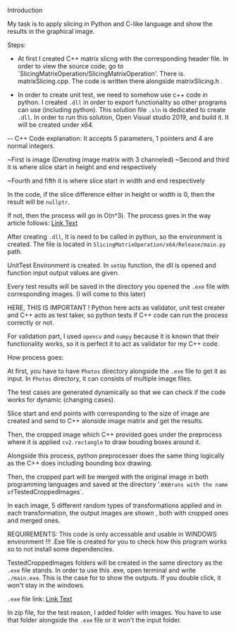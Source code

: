 Introduction

My task is to apply slicing in Python and C-like language and show the results in the graphical image.

Steps:
- At first I created C++ matrix slicng with the corresponding header file. In order to view the source code, go to `SlicingMatrixOperation/SlicingMatrixOperation'. There is matrixSlicing.cpp. The code is written there alongside matrixSlicing.h .

- In order to create unit test, we need to somehow use c++ code in python. I created `.dll` in order to export functionality so other programs can use (including python). This solution file `.sln` is dedicated to create `.dll`.
In order to run this solution, Open Visual studio 2019, and build it. It will be created under x64.

-- C++ Code explanation:
It accepts 5 parameters, 1 pointers and 4 are normal integers.

~First is image (Denoting image matrix with 3 channeled)
~Second and third it is where slice start in height and end respectively

~Fourth and fifth it is where slice start in width and end respectively

In the code, if the slice difference either in height or width is 0, then the result will be `nullptr`.

If not, then the process will go in O(n^3). The process goes in the way article follows:
[Link Text](https://www.geeksforgeeks.org/auto-cropping-based-on-labeling-the-connected-components-using-matlab/)

After creating `.dll`, It is need to be called in python, so the environment is created. The file is located in `SlicingMatrixOperation/x64/Release/main.py` path.

UnitTest Environment is created. In `setUp` function, the dll is opened and function input output values are given.

Every test results will be saved in the directory you opened the `.exe` file with corresponding images. (I will come to this later)

HERE, THIS IS IMPORTANT !
Python here acts as validator, unit test creater and C++ acts as test taker, so python tests if C++ code can run the process correctly or not.

For validation part, I used `opencv` and `numpy` because it is known that their functionality works, so it is perfect it to act as validator for my C++ code.

How process goes:

At first, you have to have `Photos` directory alongside the `.exe` file to get it as input. In `Photos` directory, it can consists of multiple image files.

The test cases are generated dynamically so that we can check if the code works for dynamic (changing cases).

Slice start and end points with corresponding to the size of image are created and send to C++ alonside image matrix and get the results.

Then, the cropped image which C++ provided goes under the preprocess where it is applied `cv2.rectangle` to draw bouding boxes around it. 

Alongside this process, python preprocesser does the same thing logically as the C++ does including bounding box drawing.

Then, the cropped part will be merged with the original image in both programming languages and saved at the directory '.exe` runs with the name of `TestedCroppedImages`.

In each image, 5 different random types of transformations applied and in each transformation, the output images are shown , both with cropped ones and merged ones.

REQUIREMENTS:
This code is only accessable and usable in WINDOWS environment !!!
.Exe file is created for you to check how this program works so to not install some dependencies.

TestedCroppedImages folders will be created in the same directory as the `.exe` file stands.
In order to use this .exe, open terminal and write `./main.exe`. This is the case for to show the outputs. If you double click, it won't stay in the windows.

`.exe` file link:
[Link Text](https://drive.google.com/file/d/1tDfdHbQKl-rR0SiaYAaTHekIl0I0rDuY/view?usp=sharing)


In zip file, for the test reason, I added folder with images. You have to use that folder alongside the `.exe` file or it won't the input folder.
